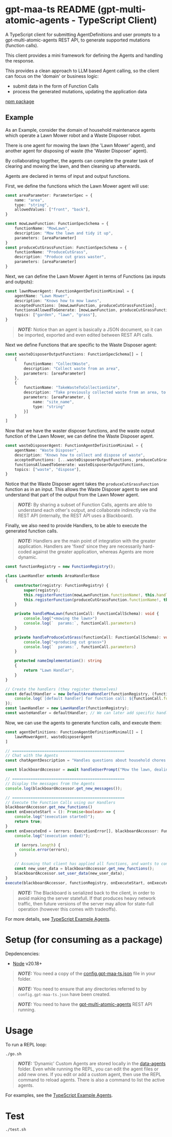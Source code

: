 # gpt-maa-ts README (gpt-multi-atomic-agents - TypeScript Client)

A TypeScript client for submitting AgentDefinitions and user prompts to a gpt-multi-atomic-agents REST API, to generate supported mutations (function calls).

This client provides a mini framework for defining the Agents and handling the response.

This provides a clean approach to LLM based Agent calling, so the client can focus on the 'domain' or business logic:

- submit data in the form of Function Calls
- process the generated mutations, updating the application data

[npm package](https://www.npmjs.com/package/gpt-maa-ts)

## Example

As an Example, consider the domain of household maintenance agents which operate a Lawn Mower robot and a Waste Disposer robot.

There is one agent for mowing the lawn (the 'Lawn Mower' agent), and another agent for disposing of waste (the 'Waster Disposer' agent).

By collaborating together, the agents can complete the greater task of clearing and mowing the lawn, and then cleaning up afterwards.

Agents are declared in terms of input and output functions.

First, we define the functions which the Lawn Mower agent will use:

```TypeScript
const areaParameter: ParameterSpec = {
    name: "area",
    type: "string",
    allowedValues: ["front", "back"],
}

const mowLawnFunction: FunctionSpecSchema = {
    functionName: "MowLawn",
    description: "Mow the lawn and tidy it up",
    parameters: [areaParameter]
}
const produceCutGrassFunction: FunctionSpecSchema = {
    functionName: "ProduceCutGrass",
    description: "Produce cut grass waster",
    parameters: [areaParameter]
}
```

Next, we can define the Lawn Mower Agent in terms of Functions (as inputs and outputs):

```TypeScript
const lawnMowerAgent: FunctionAgentDefinitionMinimal = {
    agentName: "Lawn Mower",
    description: "Knows how to mow lawns",
    acceptedFunctions: [mowLawnFunction, produceCutGrassFunction],
    functionsAllowedToGenerate: [mowLawnFunction, produceCutGrassFunction],
    topics: ["garden", "lawn", "grass"],
}
```

> **_NOTE:_** Notice than an agent is basically a JSON document, so it can be imported, exported and even edited between REST API calls.

Next we define Functions that are specific to the Waste Disposer agent:

```TypeScript
const wasteDisposerOutputFunctions: FunctionSpecSchema[] = [
    {
        functionName: "CollectWaste",
        description: "Collect waste from an area",
        parameters: [areaParameter]
    },
    {
        functionName: "TakeWasteToCollectionSite",
        description: "Take previously collected waste from an area, to a collection site",
        parameters: [areaParameter, {
            name: "site_name",
            type: "string"
        }]
    }
]
```

Now that we have the waster disposer functions, and the waste output function of the Lawn Mower, we can define the Waste Disposer agent.

```TypeScript
const wasteDisposerAgent: FunctionAgentDefinitionMinimal = {
    agentName: "Waste Disposer",
    description: "Knows how to collect and dispose of waste",
    acceptedFunctions: [...wasteDisposerOutputFunctions, produceCutGrassFunction], // The waste disposer can observe when the lawn-mower has generated waste
    functionsAllowedToGenerate: wasteDisposerOutputFunctions,
    topics: ["waste", "dispose"],
}
```

Notice that the Waste Disposer agent takes the `produceCutGrassFunction` function as in an input. This allows the Waste Disposer agent to see and understand that part of the output from the Lawn Mower agent.

> **_NOTE:_** By sharing a subset of Function Calls, agents are able to understand each other's output, and collaborate indirectly via the REST API (internally, the REST API uses a Blackboard).

Finally, we also need to provide Handlers, to be able to execute the generated function calls.

> **_NOTE:_** Handlers are the main point of integration with the greater application. Handlers are 'fixed' since they are necessarily hard-coded against the greater application, whereas Agents are more dynamic.

```TypeScript
const functionRegistry = new FunctionRegistry();

class LawnHandler extends AreaHandlerBase
{
    constructor(registry: FunctionRegistry) {
        super(registry);
        this.registerFunction(mowLawnFunction.functionName!, this.handleMowLawn)
        this.registerFunction(produceCutGrassFunction.functionName!, this.handleProduceCutGrass)
    }

    private handleMowLawn(functionCall: FunctionCallSchema): void {
        console.log("<mowing the lawn>")
        console.log(`  params:`, functionCall.parameters)
    }

    private handleProduceCutGrass(functionCall: FunctionCallSchema): void {
        console.log("<producing cut grass>")
        console.log(`  params:`, functionCall.parameters)
    }

    protected nameImplementation(): string
    {
        return "Lawn Handler";
    }
}

// Create the handlers (they register themselves)
const defaultHandler = new DefaultAreaHandler(functionRegistry, (functionCall: FunctionCallSchema) => {
    console.log(`[default handler] for function call: ${functionCall.functionName}`, functionCall.parameters);
});
const lawnHandler = new LawnHandler(functionRegistry);
const wasteHandler = defaultHandler; // We can later add specific handling for Waste functions.
```

Now, we can use the agents to generate function calls, and execute them:

```TypeScript
const agentDefinitions: FunctionAgentDefinitionMinimal[] = [
    lawnMowerAgent, wasteDisposerAgent
]

// =================================================
// Chat with the Agents
const chatAgentDescription = "Handles questions about household chores such as garden, garden furniture and waste maintenance.";

const blackboardAccessor = await handleUserPrompt("Mow the lawn, dealing with any lawn furniture and waste. After mowing make sure waste is disposed of.", agentDefinitions, chatAgentDescription)

// =================================================
// Display the messages from the Agents
console.log(blackboardAccessor.get_new_messages());

// =================================================
// Execute the Function Calls using our Handlers
blackboardAccessor.get_new_functions()
const onExecuteStart = (): Promise<boolean> => {
    console.log("(execution started)");
    return true;
}
const onExecuteEnd = (errors: ExecutionError[], blackboardAccessor: FunctionCallBlackboardAccessor): Promise<void> => {
    console.log("(execution ended)");

    if (errors.length) {
      console.error(errors);
    }

    // Assuming that client has applied all functions, and wants to continue from that state:
    const new_user_data = blackboardAccessor.get_new_functions();
    blackboardAccessor.set_user_data(new_user_data);
}
execute(blackboardAccessor, functionRegistry, onExecuteStart, onExecuteEnd);
```

> **_NOTE:_** The Blackboard is serialized back to the client, in order to avoid making the server statefull. If that produces heavy network traffic, then future versions of the server may allow for state-full operation (however this comes with tradeoffs).

For more details, see [TypeScript Example Agents](https://github.com/mrseanryan/gpt-multi-atomic-agents/tree/master/clients/gpt-maa-ts/src/test_gpt_maa_client.ts).

# Setup (for consuming as a package)

Depdencencies:

- [Node](https://nodejs.org/en/download/package-manager) v20.18+

> **_NOTE:_** You need a copy of the [config.gpt-maa-ts.json](https://github.com/mrseanryan/gpt-multi-atomic-agents/tree/master/clients/gpt-maa-ts/config.gpt-maa-ts.json) file in your folder.

> **_NOTE:_** You need to ensure that any directories referred to by `config.gpt-maa-ts.json` have been created.

> **_NOTE:_** You need to have the [gpt-multi-atomic-agents](https://github.com/mrseanryan/gpt-multi-atomic-agents) REST API running.

# Usage

To run a REPL loop:

```
./go.sh
```

> **_NOTE:_** 'Dynamic' Custom Agents are stored locally in the [data-agents](https://github.com/mrseanryan/gpt-multi-atomic-agents/tree/master/clients/gpt-maa-ts/data-agents) folder. Even while running the REPL, you can edit the agent files or add new ones. If you edit or add a custom agent, then use the REPL command to reload agents. There is also a command to list the active agents.

For examples, see the [TypeScript Example Agents](https://github.com/mrseanryan/gpt-multi-atomic-agents/tree/master/clients/gpt-maa-ts/src/test_gpt_maa_client.ts).

# Test

```
./test.sh
```
